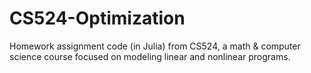 # CS524-Optimization
Homework assignment code (in Julia) from CS524, a math &amp; computer science course focused on modeling linear and nonlinear programs.
